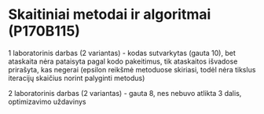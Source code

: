 # Skaitiniai metodai ir algoritmai (P170B115)
 
1 laboratorinis darbas (2 variantas) - kodas sutvarkytas (gauta 10), bet ataskaita nėra pataisyta pagal kodo pakeitimus, tik ataskaitos išvadose prirašyta, kas negerai (epsilon reikšmė metoduose skiriasi, todėl nėra tikslus iteracijų skaičius norint palyginti metodus)

2 laboratorinis darbas (2 variantas) - gauta 8, nes nebuvo atlikta 3 dalis, optimizavimo uždavinys
